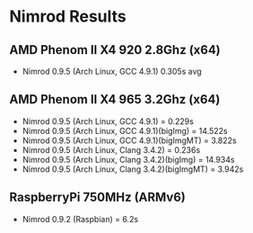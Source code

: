 Nimrod Results
===

AMD Phenom II X4 920 2.8Ghz (x64)
---
- Nimrod 0.9.5 (Arch Linux, GCC 4.9.1) 0.305s avg

AMD Phenom II X4 965 3.2Ghz (x64)
---
- Nimrod 0.9.5 (Arch Linux, GCC 4.9.1) = 0.229s
- Nimrod 0.9.5 (Arch Linux, GCC 4.9.1)(bigImg) = 14.522s
- Nimrod 0.9.5 (Arch Linux, GCC 4.9.1)(bigImgMT) = 3.822s
- Nimrod 0.9.5 (Arch Linux, Clang 3.4.2) = 0.236s
- Nimrod 0.9.5 (Arch Linux, Clang 3.4.2)(bigImg) = 14.934s
- Nimrod 0.9.5 (Arch Linux, Clang 3.4.2)(bigImgMT) = 3.942s

RaspberryPi 750MHz (ARMv6)
---
- Nimrod 0.9.2 (Raspbian) = 6.2s
